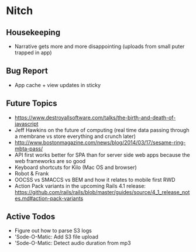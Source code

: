 Nitch
=====

## Housekeeping

* Narrative gets more and more disappointing (uploads from small puter trapped in app)

## Bug Report

* App cache + view updates in sticky

## Future Topics

* https://www.destroyallsoftware.com/talks/the-birth-and-death-of-javascript
* Jeff Hawkins on the future of computing (real time data passing through a membrane vs store everything and crunch later)
* http://www.bostonmagazine.com/news/blog/2014/03/17/sesame-ring-mbta-pass/
* API first works better for SPA than for server side web apps because the web frameworks are so good
* Keyboard shortcuts for Kilo (Mac OS and browser)
* Robot & Frank
* OOCSS vs SMACCS vs BEM and how it relates to mobile first RWD
* Action Pack variants in the upcoming Rails 4.1 release: https://github.com/rails/rails/blob/master/guides/source/4_1_release_notes.md#action-pack-variants

## Active Todos

* Figure out how to parse S3 logs
* 'Sode-O-Matic: Add S3 file upload
* 'Sode-O-Matic: Detect audio duration from mp3

